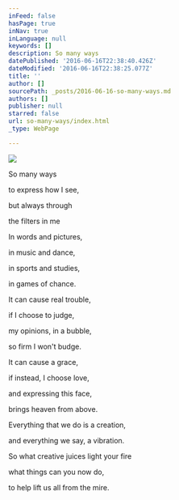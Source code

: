```yaml
---
inFeed: false
hasPage: true
inNav: true
inLanguage: null
keywords: []
description: So many ways
datePublished: '2016-06-16T22:38:40.426Z'
dateModified: '2016-06-16T22:38:25.077Z'
title: ''
author: []
sourcePath: _posts/2016-06-16-so-many-ways.md
authors: []
publisher: null
starred: false
url: so-many-ways/index.html
_type: WebPage

---
```

![](https://the-grid-user-content.s3-us-west-2.amazonaws.com/68bfc931-0229-4be4-8d8c-53d91994d024.jpg)

So many ways

to express how I see,

but always through

the filters in me

In words and pictures,

in music and dance,

in sports and studies,

in games of chance.

It can cause real trouble,

if I choose to judge,

my opinions, in a bubble,

so firm I won't budge.

It can cause a grace,

if instead, I choose love,

and expressing this face, 

brings heaven from above.

Everything that we do is a creation,

and everything we say, a vibration.

So what creative juices light your fire

what things can you now do,

to help lift us all from the mire.